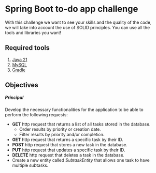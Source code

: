# Spring Boot to-do app challenge

With this challenge we want to see your skills and the quality of the code, we will take into account the use of SOLID principles. You can use all the tools and libraries you want!


## Required tools

1. [Java 21](https://www.azul.com/downloads/#zulu)
2. [MySQL](https://dev.mysql.com/downloads/mysql/)
3. [Gradle](https://gradle.org/)

## Objectives

##### Principal

Develop the necessary functionalities for the application to be able to perform the following requests:

- **GET** http request that returns a list of all tasks stored in the database.
   - Order results by priority or creation date.
   - Filter results by priority and/or completion.
- **GET** http request that returns a specific task by their ID.
- **POST** http request that stores a new task in the database.
- **PUT** http request that updates a specific task by their ID.
- **DELETE** http request that deletes a task in the database.
- Create a new entity called *SubtaskEntity* that allows one task to have multiple subtasks.